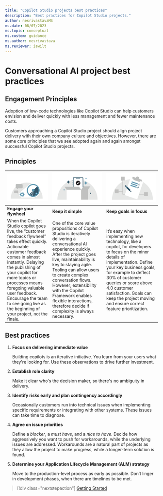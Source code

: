 ```yaml
---
title: "Copilot Studio projects best practices"
description: "Best practices for Copilot Studio projects."
author: nesrivastavaMS
ms.date: 08/07/2023
ms.topic: conceptual
ms.custom: guidance
ms.author: nesrivastava
ms.reviewer: iawilt
---
```


# Conversational AI project best practices

## Engagement Principles

Adoption of low-code technologies like Copilot Studio can help customers envision and deliver quickly with less management and fewer maintenance costs.

Customers approaching a Copilot Studio project should align project delivery with their own company culture and objectives. However, there are some core principles that we see adopted again and again amongst successful Copilot Studio projects.

## Principles

 |![An icon with gears to represent a flywheel.](./media/topics/Project-best-practices-Flywheel.png)|![An icon of a box with a checklist inside of it.](./media/topics/Project-best-practices-Keep-it-simple.png)|![An icon of a pencil writing on a checklist.](./media/topics/Project-best-practices-goal.png)|
 |:---|:---|:---|
 | **Engage your flywheel** | **Keep it simple** | **Keep goals in focus** |
 | When the Copilot Studio copilot goes live, the “customer feedback flywheel” takes effect quickly. Actionable customer feedback comes in almost instantly. Delaying the publishing of your copilot for more topics or processes means foregoing valuable user feedback. Encourage the team to see going live as the beginning of your project, not the finale. | One of the core value propositions of Copilot Studio is iteratively delivering a conversational AI experience quickly. After the project goes live, maintainability is key to staying agile. Tooling can allow users to create complex conversation flows. However, extensibility with the Copilot Framework enables flexible interactions, therefore decide if complexity is always necessary. | It’s easy when implementing new technology, like a copilot, for developers to focus on the minor details of implementation. Define your key business goals, for example to deflect 30% of customer queries or score above 4.0 customer satisfaction. Goals can keep the project moving and ensure correct feature prioritization.|

## Best practices

1. **Focus on delivering immediate value**

   Building copilots is an iterative initiative. You learn from your users what they're looking for. Use these observations to drive further investment.

2. **Establish role clarity**  

   Make it clear who's the decision maker, so there's no ambiguity in delivery.

3. **Identify risks early and plan contingency accordingly**

   Occasionally customers run into technical issues when implementing specific requirements or integrating with other systems. These issues can take time to diagnose.

4. **Agree on issue priorities**

   Define a *blocker*, a *must have*, and a *nice to have*. Decide how aggressively you want to push for workarounds, while the underlying issues are addressed. Workarounds are a natural part of projects as they allow the project to make progress, while a longer-term solution is found.

5. **Determine your Application Lifecycle Management (ALM) strategy**

   Move to the production-level process as early as possible. Don’t linger in development phases, when there are timelines to be met.

> [!div class="nextstepaction"]
> [Getting Started](project-getting-started.md)
